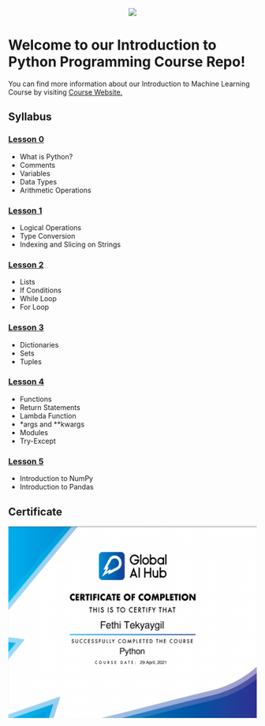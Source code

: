 <div align="center">
    <img src="images/logo.png" height=200px>
</div>

# Welcome to our Introduction to Python Programming Course Repo!

You can find more information about our Introduction to Machine Learning Course by visiting [Course Website.](https://globalaihub.com/courses/introduction-to-python-turkish/lessons/python-kursuna-hosgeldiniz/)

## Syllabus

### [Lesson 0](https://github.com/globalaihub/introduction-to-python/blob/master/Day0.ipynb)
- What is Python?
- Comments
- Variables
- Data Types
- Arithmetic Operations


### [Lesson 1](https://github.com/globalaihub/introduction-to-python/blob/master/Day1.ipynb)
- Logical Operations
- Type Conversion
- Indexing and Slicing on Strings


### [Lesson 2](https://github.com/globalaihub/introduction-to-python/blob/master/Day2.ipynb)
- Lists
- If Conditions
- While Loop
- For Loop

### [Lesson 3](https://github.com/globalaihub/introduction-to-python/blob/master/Day3.ipynb)
- Dictionaries
- Sets
- Tuples

### [Lesson 4](https://github.com/globalaihub/introduction-to-python/blob/master/Day4.ipynb)
- Functions
- Return Statements
- Lambda Function
- *args and **kwargs
- Modules
- Try-Except

### [Lesson 5](https://github.com/globalaihub/introduction-to-python/blob/master/Day5.ipynb)

- Introduction to NumPy
- Introduction to Pandas

## Certificate
![](images/certifi.png)



